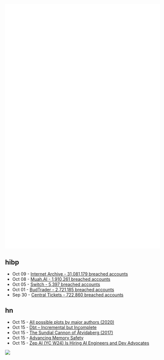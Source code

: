 ![Metrics](https://raw.githubusercontent.com/phixion/phixion/master/metrics.svg)

## hibp

<!--
for https://github.com/phixion/phixion/blob/main/.github/workflows/feeds.yml
-->
<!--START_SECTION:haveibeenpwnd-->
- Oct 09 - [Internet Archive - 31,081,179 breached accounts](https://haveibeenpwned.com/PwnedWebsites#InternetArchive)
- Oct 08 - [Muah.AI - 1,910,261 breached accounts](https://haveibeenpwned.com/PwnedWebsites#Muah)
- Oct 05 - [Switch - 5,397 breached accounts](https://haveibeenpwned.com/PwnedWebsites#Switch)
- Oct 01 - [BudTrader - 2,721,185 breached accounts](https://haveibeenpwned.com/PwnedWebsites#BudTrader)
- Sep 30 - [Central Tickets - 722,860 breached accounts](https://haveibeenpwned.com/PwnedWebsites#CentralTickets)
<!--END_SECTION:haveibeenpwnd-->

## hn

<!--
for https://github.com/phixion/phixion/blob/main/.github/workflows/feeds.yml
-->
<!--START_SECTION:hn-->
- Oct 15 - [All possible plots by major authors (2020)](https://www.the-fence.com/plots-major-authors/)
- Oct 15 - [Dbt – Incremental but Incomplete](https://tobikodata.com/dbt-incremental-but-incomplete.html)
- Oct 15 - [The Sundial Cannon of Åtvidaberg (2017)](https://www.amusingplanet.com/2017/02/the-sundial-cannon-of-atvidaberg.html)
- Oct 15 - [Advancing Memory Safety](https://security.googleblog.com/2024/10/safer-with-google-advancing-memory.html)
- Oct 15 - [Zep AI (YC W24) Is Hiring AI Engineers and Dev Advocates](https://www.ycombinator.com/companies/zep-ai/jobs)
<!--END_SECTION:hn-->

<!--
for https://yhype.me
-->
![](https://hit.yhype.me/github/profile?user_id=13013670)
